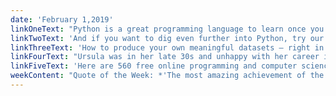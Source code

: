 ```yaml
---
date: 'February 1,2019'
linkOneText: "Python is a great programming language to learn once you feel comfortable with JavaScript. Here's Harvard's Intro to Python (2 hour watch): https://www.freecodecamp.org/news/learn-python-from-harvards-cs50"
linkTwoText: 'And if you want to dig even further into Python, try our in-depth course on Python basics (4 hour watch): https://www.freecodecamp.org/news/learn-python-basics-in-depth-video-course'
linkThreeText: 'How to produce your own meaningful datasets — right in SQL (7 minute read): https://medium.freecodecamp.org/394c4781a5e0'
linkFourText: "Ursula was in her late 30s and unhappy with her career in science. Here's how she taught herself to code using freeCodeCamp for 10 months, then got a job as a developer (3 minute read): https://www.freecodecamp.org/forum/t/252499/32"
linkFiveText: 'Here are 560 free online programming and computer science courses that you can start in February (browsable list): https://medium.freecodecamp.org/e621d959e64'
weekContent: "Quote of the Week: *'The most amazing achievement of the computer software industry is its continuing cancellation of the steady and staggering gains made by the computer hardware industry.'* — Henry Petroski"
---
```


